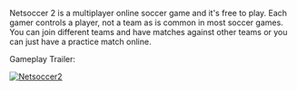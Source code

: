 Netsoccer 2 is a multiplayer online soccer game and it's free to play. Each gamer controls a player, not a team as is common in most soccer games. You can join different teams and have matches against other teams or you can just have a practice match online.

Gameplay Trailer:


[![Netsoccer2](https://i.postimg.cc/kGc7PRC8/ss-713d47cb20afdd1e45fc198258a0eb6fdf21b1b8-1920x1080.jpg)](https://www.youtube.com/watch?v=pYng-cRx7hY "Watch in YouTube")
